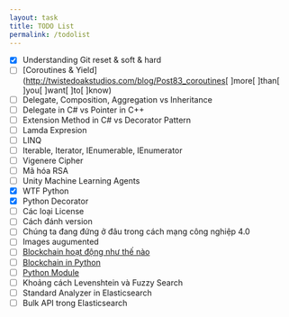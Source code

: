 ```yaml
---
layout: task
title: TODO List
permalink: /todolist
---
```


- [x] Understanding Git reset & soft & hard
- [ ] [Coroutines & Yield](http://twistedoakstudios.com/blog/Post83_coroutines[ ]more[ ]than[ ]you[ ]want[ ]to[ ]know)
- [ ] Delegate, Composition, Aggregation vs Inheritance
- [ ] Delegate in C# vs Pointer in C++
- [ ] Extension Method in C# vs Decorator Pattern
- [ ] Lamda Expresion
- [ ] LINQ
- [ ] Iterable, Iterator, IEnumerable, IEnumerator
- [ ] Vigenere Cipher
- [ ] Mã hóa RSA
- [ ] Unity Machine Learning Agents
- [x] WTF Python
- [x] Python Decorator
- [ ] Các loại License
- [ ] Cách đánh version
- [ ] Chúng ta đang đứng ở đâu trong cách mạng công nghiệp 4.0
- [ ] Images augumented
- [ ] [Blockchain hoạt động như thế nào](https://medium.com/@micheledaliessi/how-does-the-blockchain-work-98c8cd01d2ae)
- [ ] [Blockchain in Python](https://hackernoon.com/learn-blockchains-by-building-one-117428612f46)
- [ ] [Python Module](https://docs.python.org/3/tutorial/modules.html#packages)
- [ ] Khoảng cách Levenshtein và Fuzzy Search
- [ ] Standard Analyzer in Elasticsearch
- [ ] Bulk API trong Elasticsearch